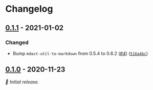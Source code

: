 # Changelog

## [0.1.1] - 2021-01-02

### Changed

- Bump `mdast-util-to-markdown` from 0.5.4 to 0.6.2 ([#4](https://github.com/vweevers/markdown-to-ansi/issues/4)) ([`516a4bc`](https://github.com/vweevers/markdown-to-ansi/commit/516a4bc))

## [0.1.0] - 2020-11-23

_:seedling: Initial release._

[0.1.1]: https://github.com/vweevers/markdown-to-ansi/releases/tag/v0.1.1

[0.1.0]: https://github.com/vweevers/markdown-to-ansi/releases/tag/v0.1.0
